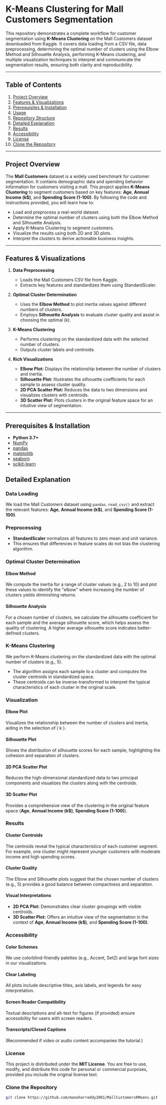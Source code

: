 # K-Means Clustering for Mall Customers Segmentation

This repository demonstrates a complete workflow for customer segmentation using **K-Means Clustering** on the Mall Customers dataset downloaded from Kaggle. It covers data loading from a CSV file, data preprocessing, determining the optimal number of clusters using the Elbow Method and Silhouette Analysis, performing K-Means clustering, and multiple visualization techniques to interpret and communicate the segmentation results, ensuring both clarity and reproducibility.

---

## Table of Contents

1. [Project Overview](#project-overview)  
2. [Features & Visualizations](#features--visualizations)  
3. [Prerequisites & Installation](#prerequisites--installation)  
4. [Usage](#usage)  
5. [Repository Structure](#repository-structure)  
6. [Detailed Explanation](#detailed-explanation)  
7. [Results](#results)  
8. [Accessibility](#accessibility)  
9. [License](#license)  
10. [Clone the Repository](#clone-the-repository)

---

## Project Overview

The **Mall Customers** dataset is a widely used benchmark for customer segmentation. It contains demographic data and spending behavior information for customers visiting a mall. This project applies **K-Means Clustering** to segment customers based on key features: **Age**, **Annual Income (k$)**, and **Spending Score (1-100)**. By following the code and instructions provided, you will learn how to:

- Load and preprocess a real-world dataset.
- Determine the optimal number of clusters using both the Elbow Method and Silhouette Analysis.
- Apply K-Means Clustering to segment customers.
- Visualize the results using both 2D and 3D plots.
- Interpret the clusters to derive actionable business insights.

---

## Features & Visualizations

1. **Data Preprocessing**  
   - Loads the Mall Customers CSV file from Kaggle.
   - Extracts key features and standardizes them using StandardScaler.

2. **Optimal Cluster Determination**  
   - Uses the **Elbow Method** to plot inertia values against different numbers of clusters.
   - Employs **Silhouette Analysis** to evaluate cluster quality and assist in choosing the optimal \(k\).

3. **K-Means Clustering**  
   - Performs clustering on the standardized data with the selected number of clusters.
   - Outputs cluster labels and centroids.

4. **Rich Visualizations**  
   - **Elbow Plot:** Displays the relationship between the number of clusters and inertia.
   - **Silhouette Plot:** Illustrates the silhouette coefficients for each sample to assess cluster quality.
   - **2D PCA Scatter Plot:** Reduces the data to two dimensions and visualizes clusters with centroids.
   - **3D Scatter Plot:** Plots clusters in the original feature space for an intuitive view of segmentation.

---

## Prerequisites & Installation

- **Python 3.7+**
- [NumPy](https://numpy.org/)
- [pandas](https://pandas.pydata.org/)
- [matplotlib](https://matplotlib.org/)
- [seaborn](https://seaborn.pydata.org/)
- [scikit-learn](https://scikit-learn.org/stable/)

## Detailed Explanation

### Data Loading
We load the Mall Customers dataset using `pandas.read_csv()` and extract the relevant features: **Age**, **Annual Income (k$)**, and **Spending Score (1-100)**.

### Preprocessing
- **StandardScaler** normalizes all features to zero mean and unit variance.
- This ensures that differences in feature scales do not bias the clustering algorithm.

### Optimal Cluster Determination

#### Elbow Method
We compute the inertia for a range of cluster values (e.g., 2 to 10) and plot these values to identify the "elbow" where increasing the number of clusters yields diminishing returns.

#### Silhouette Analysis
For a chosen number of clusters, we calculate the silhouette coefficient for each sample and the average silhouette score, which helps assess the quality of clustering. A higher average silhouette score indicates better-defined clusters.

### K-Means Clustering
We perform K-Means clustering on the standardized data with the optimal number of clusters (e.g., 5).
- The algorithm assigns each sample to a cluster and computes the cluster centroids in standardized space.
- These centroids can be inverse-transformed to interpret the typical characteristics of each cluster in the original scale.

### Visualization

#### Elbow Plot
Visualizes the relationship between the number of clusters and inertia, aiding in the selection of \( k \).

#### Silhouette Plot
Shows the distribution of silhouette scores for each sample, highlighting the cohesion and separation of clusters.

#### 2D PCA Scatter Plot
Reduces the high-dimensional standardized data to two principal components and visualizes the clusters along with the centroids.

#### 3D Scatter Plot
Provides a comprehensive view of the clustering in the original feature space (**Age**, **Annual Income (k$)**, **Spending Score (1-100)**).

### Results

#### Cluster Centroids
The centroids reveal the typical characteristics of each customer segment. For example, one cluster might represent younger customers with moderate income and high spending scores.

#### Cluster Quality
The Elbow and Silhouette plots suggest that the chosen number of clusters (e.g., 5) provides a good balance between compactness and separation.

#### Visual Interpretations
- **2D PCA Plot:** Demonstrates clear cluster groupings with visible centroids.
- **3D Scatter Plot:** Offers an intuitive view of the segmentation in the context of **Age**, **Annual Income (k$)**, and **Spending Score (1-100)**.

### Accessibility

#### Color Schemes
We use colorblind-friendly palettes (e.g., Accent, Set2) and large font sizes in our visualizations.

#### Clear Labeling
All plots include descriptive titles, axis labels, and legends for easy interpretation.

#### Screen Reader Compatibility
Textual descriptions and alt-text for figures (if provided) ensure accessibility for users with screen readers.

#### Transcripts/Closed Captions
(Recommended if video or audio content accompanies the tutorial.)

### License
This project is distributed under the **MIT License**. You are free to use, modify, and distribute this code for personal or commercial purposes, provided you include the original license text.

### Clone the Repository

```bash
git clone https://github.com/manoharreddy2001/MallCustomersKMeans.git
